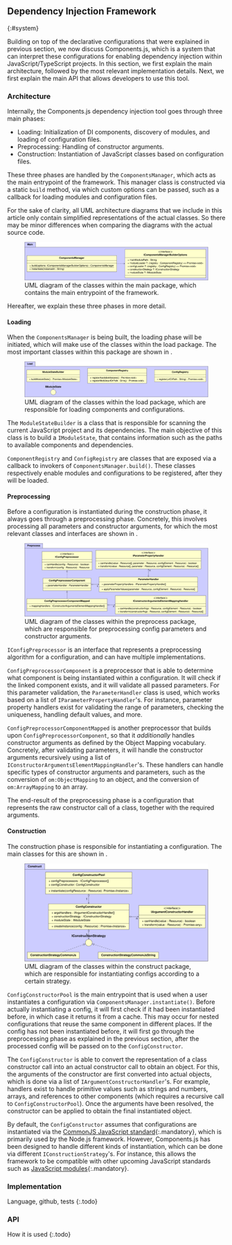 ## Dependency Injection Framework
{:#system}

Building on top of the declarative configurations that were explained in previous section,
we now discuss Components.js, which is a system that can interpret these configurations
for enabling dependency injection within JavaScript/TypeScript projects.
In this section, we first explain the main architecture, followed by the most relevant implementation details.
Next, we first explain the main API that allows developers to use this tool.

### Architecture

Internally, the Components.js dependency injection tool goes through three main phases:

* Loading: Initialization of DI components, discovery of modules, and loading of configuration files.
* Preprocessing: Handling of constructor arguments.
* Construction: Instantiation of JavaScript classes based on configuration files.

These three phases are handled by the `ComponentsManager`,
which acts as the main entrypoint of the framework.
This manager class is constructed via a static `build` method,
via which custom options can be passed,
such as a callback for loading modules and configuration files.

For the sake of clarity, all UML architecture diagrams that we include in this article
only contain simplified representations of the actual classes.
So there may be minor differences when comparing the diagrams with the actual source code.

<figure id="architecture-main">
<img src="img/architecture-main.svg" alt="[Components.js Architecture - Main package]">
<figcaption markdown="block">
UML diagram of the classes within the main package,
which contains the main entrypoint of the framework.
</figcaption>
</figure>

Hereafter, we explain these three phases in more detail.

#### Loading

When the `ComponentsManager` is being built,
the loading phase will be initiated,
which will make use of the classes within the load package.
The most important classes within this package are shown in [](#architecture-load).

<figure id="architecture-load">
<img src="img/architecture-load.svg" alt="[Components.js Architecture - Load package]">
<figcaption markdown="block">
UML diagram of the classes within the load package,
which are responsible for loading components and configurations.
</figcaption>
</figure>

The `ModuleStateBuilder` is a class that is responsible for scanning the current JavaScript project and its dependencies.
The main objective of this class is to build a `IModuleState`, that contains information such as the paths to available components and dependencies.

`ComponentRegistry` and `ConfigRegistry` are classes that are exposed via a callback to invokers of `ComponentsManager.build()`.
These classes respectively enable modules and configurations to be registered,
after they will be loaded.

#### Preprocessing

Before a configuration is instantiated during the construction phase,
it always goes through a preprocessing phase.
Concretely, this involves processing all parameters and constructor arguments,
for which the most relevant classes and interfaces are shown in [](#architecture-preprocess).

<figure id="architecture-preprocess">
<img src="img/architecture-preprocess.svg" alt="[Components.js Architecture - Preprocess package]">
<figcaption markdown="block">
UML diagram of the classes within the preprocess package,
which are responsible for preprocessing config parameters and constructor arguments.
</figcaption>
</figure>

`IConfigPreprocessor` is an interface that represents a preprocessing algorithm for a configuration,
and can have multiple implementations.

`ConfigPreprocessorComponent` is a preprocessor that is able to determine what component is being instantiated within a configuration.
It will check if the linked component exists, and it will validate all passed parameters.
For this parameter validation, the `ParameterHandler` class is used,
which works based on a list of `IParameterPropertyHandler`'s.
For instance, parameter property handlers exist for validating the range of parameters,
checking the uniqueness, handling default values, and more.

`ConfigPreprocessorComponentMapped` is another preprocessor that builds upon `ConfigPreprocessorComponent`,
so that it _additionally_ handles constructor arguments as defined by the Object Mapping vocabulary.
Concretely, after validating parameters, it will handle the constructor arguments recursively
using a list of `IConstructorArgumentsElementMappingHandler`'s.
These handlers can handle specific types of constructor arguments and parameters,
such as the conversion of `om:ObjectMapping` to an object,
and the conversion of `om:ArrayMapping` to an array.

The end-result of the preprocessing phase is a configuration that represents
the raw constructor call of a class, together with the required arguments.

#### Construction

The construction phase is responsible for instantiating a configuration.
The main classes for this are shown in [](#architecture-construct).

<figure id="architecture-construct">
<img src="img/architecture-construct.svg" alt="[Components.js Architecture - Construct package]">
<figcaption markdown="block">
UML diagram of the classes within the construct package,
which are responsible for instantiating configs according to a certain strategy.
</figcaption>
</figure>

`ConfigConstructorPool` is the main entrypoint that is used when a user instantiates a configuration via `ComponentsManager.instantiate()`.
Before actually instantiating a config,
it will first check if it had been instantiated before,
in which case it returns it from a cache.
This may occur for nested configurations that reuse the same component in different places.
If the config has not been instantiated before,
it will first go through the preprocessing phase as explained in the previous section,
after the processed config will be passed on to the `ConfigConstructor`.

The `ConfigConstructor` is able to convert the representation of a class constructor call into an actual constructor call to obtain an object.
For this, the arguments of the constructor are first converted into actual objects,
which is done via a list of `IArgumentConstructorHandler`'s.
For example, handlers exist to handle primitive values such as strings and numbers,
arrays, and references to other components (which requires a recursive call to `ConfigConstructorPool`).
Once the arguments have been resolved, the constructor can be applied to obtain the final instantiated object.

By default, the `ConfigConstructor` assumes that configurations are instantiated via the [CommonJS JavaScript standard](https://nodejs.org/docs/latest/api/modules.html){:.mandatory},
which is primarily used by the Node.js framework.
However, Components.js has been designed to handle different kinds of instantiation,
which can be done via different `IConstructionStrategy`'s.
For instance, this allows the framework to be compatible with other upcoming JavaScript standards such as [JavaScript modules](https://developer.mozilla.org/en-US/docs/Web/JavaScript/Guide/Modules){:.mandatory}.

### Implementation

Language, github, tests
{:.todo}

### API

How it is used
{:.todo}
